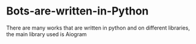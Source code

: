 # Bots-are-written-in-Python
There are many works that are written in python and on different libraries, the main library used is Aiogram

